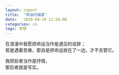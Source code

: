 ```yaml
---
layout: cnpost
title:  "命运的偏爱"
date:   2020-09-19 12:58:00
categories: cn
tags: 奇想
---
```


在浪漫中我愿把命运当作是遇见的说辞；<br>
若是遇着苦难，那自是把命运放在了一边，才不去管它。

我把前者当作是抒情，<br>
那后者就是写实。
